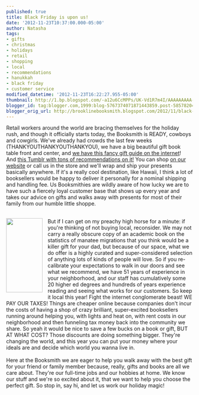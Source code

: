 ```yaml
---
published: true
title: Black Friday is upon us!
date: '2012-11-23T10:37:00.000-05:00'
author: Natasha
tags:
- gifts
- christmas
- holidays
- retail
- shopping
- local
- recommendations
- hanukkah
- black friday
- customer service
modified_datetime: '2012-11-23T16:22:27.955-05:00'
thumbnail: http://1.bp.blogspot.com/-a12u6CcMPPs/UK-Vd1R7m4I/AAAAAAAAA-Y/8hjfU-6geeA/s72-c/Tax-Poster-Money-JPG.jpg
blogger_id: tag:blogger.com,1999:blog-5767374071871443859.post-5857820413352163835
blogger_orig_url: http://brooklinebooksmith.blogspot.com/2012/11/black-friday-is-upon-us.html
---
```


Retail workers around the world are bracing themselves for the holiday rush, and though it officially starts today, the Booksmith is READY, cowboys and cowgirls. We've already had crowds the last few weeks (THANKYOUTHANKYOUTHANKYOU), we have a big beautiful gift book table front and center, and <a href="http://www.brooklinebooksmith.com/gifts2012/cooking.html">we have this fancy gift guide on the internet</a>! And&nbsp;<a href="http://brooklinebooksmith.tumblr.com/">this Tumblr with tons of recommendations on it!</a> You can shop <a href="http://www.brooklinebooksmith-shop.com/">on our website</a> or call us in the store and we'll wrap and ship your presents basically anywhere. If it's a really cool destination, like Hawaii, I think a lot of booksellers would be happy to deliver it personally for a nominal shipping and handling fee. Us Booksmithies are wildly aware of how lucky we are to have such a fiercely loyal customer base that shows up every year and takes our advice on gifts and walks away with presents for most of their family from our humble little shoppe.<br /><br /><div class="separator" style="clear: both; text-align: center;"><a href="http://1.bp.blogspot.com/-a12u6CcMPPs/UK-Vd1R7m4I/AAAAAAAAA-Y/8hjfU-6geeA/s1600/Tax-Poster-Money-JPG.jpg" imageanchor="1" style="clear: left; float: left; margin-bottom: 1em; margin-right: 1em;"><img border="0" height="200" src="http://1.bp.blogspot.com/-a12u6CcMPPs/UK-Vd1R7m4I/AAAAAAAAA-Y/8hjfU-6geeA/s200/Tax-Poster-Money-JPG.jpg" width="98" /></a></div>But if I can get on my preachy high horse for a minute: if you're thinking of not buying local, reconsider. We may not carry a really obscure copy of an academic book on the statistics of manatee migrations that you think would be a killer gift for your dad, but because of our space, what we do offer is a highly curated and super-considered selection of anything lots of kinds of people will love. So if you&nbsp;re-calibrate&nbsp;your expectations to walk in our doors and see what we recommend, we have 51 years of experience in your neighborhood, and our staff has cumulatively some 20 higher ed degrees and hundreds of years experience reading and seeing what works for our customers. So keep it local this year! Fight the internet conglomerate beast! WE PAY OUR TAXES! Things are cheaper online because companies don't incur the costs of having a shop of crazy brilliant, super-excited booksellers running around helping you, with lights and heat on, with rent costs in our neighborhood and then funneling tax money back into the community we share. So yeah it would be nice to save a few bucks on a book or gift, BUT AT WHAT COST? Those discounts are doing something bigger. They're changing the world, and this year you can put your money where your ideals are and decide which world you wanna live in.<br /><br />Here at the Booksmith we are eager to help you walk away with the best gift for your friend or family member because, really, gifts and books are all we care about. They're our full-time jobs and our hobbies at home. We know our stuff and we're so excited about it, that we want to help you choose the perfect gift. So stop in, say hi, and let us work our holiday magic!